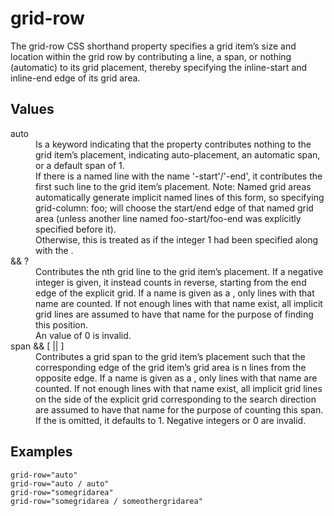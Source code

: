 # grid-row

The grid-row CSS shorthand property specifies a grid item’s size and location within the grid row by contributing a line, a span, or nothing (automatic) to its grid placement, thereby specifying the inline-start and inline-end edge of its grid area.


## Values

<dl>
<dt>auto</dt>
<dd>Is a keyword indicating that the property contributes nothing to the grid item’s placement, indicating auto-placement, an automatic span, or a default span of 1.</dd>

<dt><custom-ident></dt>
<dd>If there is a named line with the name '<custom-ident>-start'/'<custom-ident>-end', it contributes the first such line to the grid item’s placement.
Note: Named grid areas automatically generate implicit named lines of this form, so specifying grid-column: foo; will choose the start/end edge of that named grid area (unless another line named foo-start/foo-end was explicitly specified before it).</dd>

<dd>Otherwise, this is treated as if the integer 1 had been specified along with the <custom-ident>.</dd>

<dt><integer> && <custom-ident>?</dt>
<dd>Contributes the nth grid line to the grid item’s placement. If a negative integer is given, it instead counts in reverse, starting from the end edge of the explicit grid.
If a name is given as a <custom-ident>, only lines with that name are counted. If not enough lines with that name exist, all implicit grid lines are assumed to have that name for the purpose of finding this position.</dd>

<dd>An <integer> value of 0 is invalid.</dd>

<dt>span && [ <integer> || <custom-ident> ]</dt>
<dd>Contributes a grid span to the grid item’s placement such that the corresponding edge of the grid item’s grid area is n lines from the opposite edge.
If a name is given as a <custom-ident>, only lines with that name are counted. If not enough lines with that name exist, all implicit grid lines on the side of the explicit grid corresponding to the search direction are assumed to have that name for the purpose of counting this span.</dd>

<dd>If the <integer> is omitted, it defaults to 1. Negative integers or 0 are invalid.</dd>
</dl>


## Examples

```
grid-row="auto"
grid-row="auto / auto"
grid-row="somegridarea"
grid-row="somegridarea / someothergridarea"
```